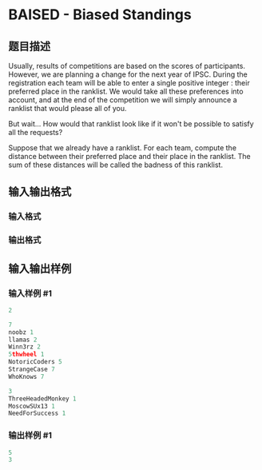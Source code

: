 # BAISED - Biased Standings

## 题目描述

Usually, results of competitions are based on the scores of participants. However, we are planning a change for the next year of IPSC. During the registration each team will be able to enter a single positive integer : their preferred place in the ranklist. We would take all these preferences into account, and at the end of the competition we will simply announce a ranklist that would please all of you.

But wait... How would that ranklist look like if it won't be possible to satisfy all the requests?

Suppose that we already have a ranklist. For each team, compute the distance between their preferred place and their place in the ranklist. The sum of these distances will be called the badness of this ranklist.

## 输入输出格式

### 输入格式

### 输出格式

## 输入输出样例

### 输入样例 #1

```cpp
2

7
noobz 1
llamas 2
Winn3rz 2
5thwheel 1
NotoricCoders 5
StrangeCase 7
WhoKnows 7

3
ThreeHeadedMonkey 1
MoscowSUx13 1
NeedForSuccess 1
```


### 输出样例 #1

```cpp
5
3
```


